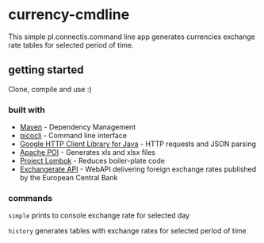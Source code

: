 # currency-cmdline

This simple pl.connectis.command line app generates currencies exchange rate tables for selected period of time.

## getting started

Clone, compile and use :)

### built with

* [Maven](https://maven.apache.org/) - Dependency Management
* [picocli](https://github.com/remkop/picocli) - Command line interface
* [Google HTTP Client Library for Java](https://googleapis.github.io/google-http-java-client/) - HTTP requests and JSON parsing
* [Apache POI](https://poi.apache.org/) - Generates xls and xlsx files
* [Project Lombok](https://projectlombok.org/) - Reduces boiler-plate code
* [Exchangerate API](https://exchangeratesapi.io/) - WebAPI delivering foreign exchange rates published by the European Central Bank

### commands

```simple``` prints to console exchange rate for selected day


```history``` generates tables with exchange rates for selected period of time
